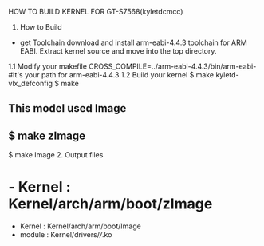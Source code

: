  HOW TO BUILD KERNEL FOR GT-S7568(kyletdcmcc)

1. How to Build
 - get Toolchain
 download and install arm-eabi-4.4.3 toolchain for ARM EABI.
 Extract kernel source and move into the top directory.
 
1.1 Modify your makefile
CROSS_COMPILE=../arm-eabi-4.4.3/bin/arm-eabi-      #It's your path for arm-eabi-4.4.3
1.2 Build your kernel
 $ make kyletd-vlx_defconfig
 $ make
## This model used Image
## $ make zImage
 $ make Image
2. Output files
# - Kernel : Kernel/arch/arm/boot/zImage
 - Kernel : Kernel/arch/arm/boot/Image
 - module : Kernel/drivers/*/*.ko
